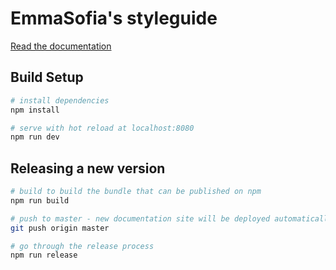 # EmmaSofia's styleguide

[Read the documentation](https://emmasofia-styleguide.netlify.com/#/)

## Build Setup

``` bash
# install dependencies
npm install

# serve with hot reload at localhost:8080
npm run dev
```

## Releasing a new version

``` bash
# build to build the bundle that can be published on npm
npm run build

# push to master - new documentation site will be deployed automatically
git push origin master

# go through the release process
npm run release
```
